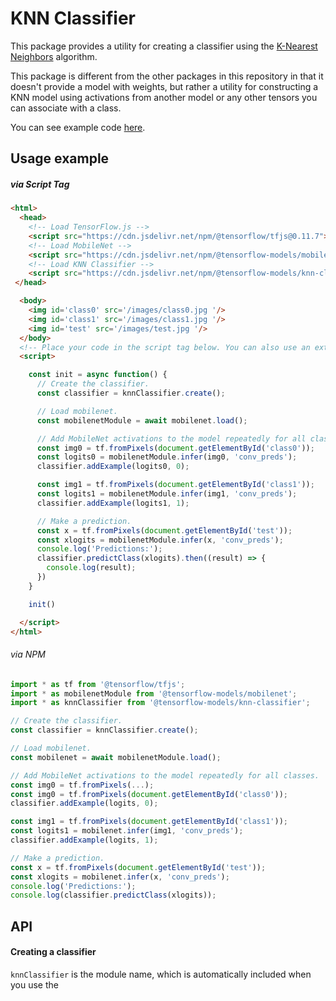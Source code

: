 # KNN Classifier

This package provides a utility for creating a classifier using the
[K-Nearest Neighbors](https://en.wikipedia.org/wiki/K-nearest_neighbors_algorithm)
algorithm.

This package is different from the other packages in this repository in that it
doesn't provide a model with weights, but rather a utility for constructing a
KNN model using activations from another model or any other tensors you can
associate with a class.

You can see example code [here](https://github.com/tensorflow/tfjs-models/tree/master/knn-classifier/demo).

## Usage example

##### via Script Tag

```html
<html>
  <head>
    <!-- Load TensorFlow.js -->
    <script src="https://cdn.jsdelivr.net/npm/@tensorflow/tfjs@0.11.7"></script>
    <!-- Load MobileNet -->
    <script src="https://cdn.jsdelivr.net/npm/@tensorflow-models/mobilenet@0.1.1"></script>
    <!-- Load KNN Classifier -->
    <script src="https://cdn.jsdelivr.net/npm/@tensorflow-models/knn-classifier@0.1.0"></script>
 </head>

  <body>
    <img id='class0' src='/images/class0.jpg '/>
    <img id='class1' src='/images/class1.jpg '/>
    <img id='test' src='/images/test.jpg '/>
  </body>
  <!-- Place your code in the script tag below. You can also use an external .js file -->
  <script>

    const init = async function() {
      // Create the classifier.
      const classifier = knnClassifier.create();

      // Load mobilenet.
      const mobilenetModule = await mobilenet.load();

      // Add MobileNet activations to the model repeatedly for all classes.
      const img0 = tf.fromPixels(document.getElementById('class0'));
      const logits0 = mobilenetModule.infer(img0, 'conv_preds');
      classifier.addExample(logits0, 0);

      const img1 = tf.fromPixels(document.getElementById('class1'));
      const logits1 = mobilenetModule.infer(img1, 'conv_preds');
      classifier.addExample(logits1, 1);

      // Make a prediction.
      const x = tf.fromPixels(document.getElementById('test'));
      const xlogits = mobilenetModule.infer(x, 'conv_preds');
      console.log('Predictions:');
      classifier.predictClass(xlogits).then((result) => {
        console.log(result);
      })
    }

    init()

  </script>
</html>
```

###### via NPM

```js
import * as tf from '@tensorflow/tfjs';
import * as mobilenetModule from '@tensorflow-models/mobilenet';
import * as knnClassifier from '@tensorflow-models/knn-classifier';

// Create the classifier.
const classifier = knnClassifier.create();

// Load mobilenet.
const mobilenet = await mobilenetModule.load();

// Add MobileNet activations to the model repeatedly for all classes.
const img0 = tf.fromPixels(...);
const img0 = tf.fromPixels(document.getElementById('class0'));
classifier.addExample(logits, 0);

const img1 = tf.fromPixels(document.getElementById('class1'));
const logits1 = mobilenet.infer(img1, 'conv_preds');
classifier.addExample(logits, 1);

// Make a prediction.
const x = tf.fromPixels(document.getElementById('test'));
const xlogits = mobilenet.infer(x, 'conv_preds');
console.log('Predictions:');
console.log(classifier.predictClass(xlogits));
```

## API

#### Creating a classifier
`knnClassifier` is the module name, which is automatically included when you use
the <script src> method.

```ts
classifier = knnClassifier.create()
```

Returns a `KNNImageClassifier`.

#### Adding examples

```ts
classifier.addExample(
  example: tf.Tensor,
  classIndex: number
): void;
```

Args:
- **example:** An example to add to the dataset, usually an activation from
  another model.
- **classIndex:** The class index of the example.

#### Making a prediction

```ts
classifier.predictClass(
  input: tf.Tensor,
  k = 3
): Promise<{classIndex: number, confidences: {[classId: number]: number}}>;
```

Args:
- **input:** An example to make a prediction on, usually an activation from
  another model.
- **k:** The K value to use in K-nearest neighbors. The algorithm will first
  find the K nearest examples from those it was previously shown, and then choose
  the class that appears the most as the final prediction for the input example.
  Defaults to 3. If examples < k, k = examples.

Returns an object with a top classIndex, and confidences mapping all class
indices to their confidence.

#### Misc

##### Clear all examples for a class.

```ts
classifier.clearClass(classIndex: number)
```

Args:
- **classIndex:** The class to clear all examples for.

##### Clear all examples from all classes

```ts
classifier.clearAllClasses()
```

##### Get the example count for each class

```ts
classifier.getClassExampleCount(): {[classId: number]: number}
```

Returns an object that maps classId to example count for that class.

##### Get the full dataset, useful for saving state.

```ts
classifier.getClassifierDataset(): {[classId: number]: Tensor2D}
```

##### Set the full dataset, useful for restoring state.

```ts
classifier.setClassifierDataset(dataset: {[classId: number]: Tensor2D})
```

Args:
- **dataset:** The class dataset matrices map. Can be retrieved from
  getClassDatsetMatrices. Useful for restoring state.

##### Get the total number of classes

```ts
classifier.getNumClasses(): number
```

##### Dispose the classifier and all internal state

Clears up WebGL memory. Useful if you no longer need the classifier in your
application.

```ts
classifier.dispose()
```
